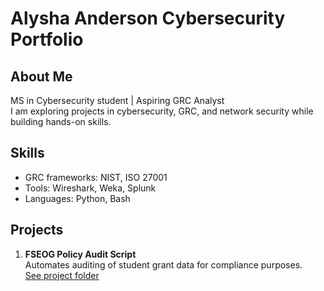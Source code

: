 # Alysha Anderson Cybersecurity Portfolio

## About Me
MS in Cybersecurity student | Aspiring GRC Analyst  
I am exploring projects in cybersecurity, GRC, and network security while building hands-on skills.  

## Skills
- GRC frameworks: NIST, ISO 27001  
- Tools: Wireshark, Weka, Splunk  
- Languages: Python, Bash  

## Projects
1. **FSEOG Policy Audit Script**  
   Automates auditing of student grant data for compliance purposes.  
   [See project folder](Projects/FSEOG-Policy-Audit/)

